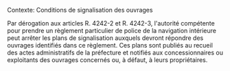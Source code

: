 Contexte: Conditions de signalisation des ouvrages

Par dérogation aux articles R. 4242-2 et R. 4242-3, l'autorité compétente pour prendre un règlement particulier de police de la navigation intérieure peut arrêter les plans de signalisation auxquels devront répondre des ouvrages identifiés dans ce règlement. Ces plans sont publiés au recueil des actes administratifs de la préfecture et notifiés aux concessionnaires ou exploitants des ouvrages concernés ou, à défaut, à leurs propriétaires.
